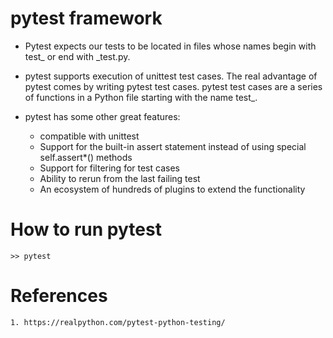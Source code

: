# pytest framework
* Pytest expects our tests to be located in files whose names begin with test_ or end with _test.py.
* pytest supports execution of unittest test cases. The real advantage of pytest comes by writing pytest test cases. pytest test cases are a series of functions in a Python file starting with the name test_.

* pytest has some other great features:
    * compatible with unittest
    * Support for the built-in assert statement instead of using special self.assert*() methods
    * Support for filtering for test cases
    * Ability to rerun from the last failing test
    * An ecosystem of hundreds of plugins to extend the functionality
    
# How to run pytest
    >> pytest

# References
    1. https://realpython.com/pytest-python-testing/
